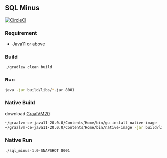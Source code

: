 SQL Minus
----------------


[![CircleCI](https://circleci.com/gh/horitaku1124/sql_minus.svg?style=svg)](https://circleci.com/gh/horitaku1124/sql_minus)

### Requirement

- Java11 or above

### Build

```bash
./gradlew clean build
```

### Run

```bash
java -jar build/libs/*.jar 8001
```

### Native Build

download [GraalVM20](https://www.graalvm.org/downloads/)

```bash
~/graalvm-ce-java11-20.0.0/Contents/Home/bin/gu install native-image
~/graalvm-ce-java11-20.0.0/Contents/Home/bin/native-image -jar build/libs/*.jar
```

### Native Run

```bash
./sql_minus-1.0-SNAPSHOT 8001
```
